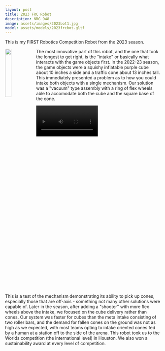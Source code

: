 ```yaml
---
layout: post
title: 2023 FRC Robot
description: NRG 948
image: assets/images/2023bot1.jpg
model: assets/models/2023frcbot.gltf
---
```


This is my FIRST Robotics Competition Robot from the 2023 season.

<img src="{{ site.url | absolute_path}}/assets/images/2023bot2.jpg" style="float: left; width:20%;"/>

The most innovative part of this robot, and the one that took the longest to get right, is the "intake" or basically what interacts with the game objects first. In the 2022-23 season, the game objects were a squishy inflatable purple cube about 10 inches a side and a traffic cone about 13 inches tall. This immediately presented a problem as to how you could intake both objects with a single mechanism. Our solution was a "vacuum" type assembly with a ring of flex wheels able to accomodate both the cube and the square base of the cone.

<video width="200" controls>
  <source src="{{ site.url | absolute_path}}/assets/images/intdancetesting.mp4" type="video/mp4">
</video>

<p style="float:left;">This is a test of the mechanism demonstrating its ability to pick up cones, especially those that are off-axis - something not many other solutions were capable of. Later in the season, after adding a "shooter" with more flex wheels above the intake, we focused on the cube delivery rather than cones. Our system was faster for cubes than the meta intake consisting of two roller bars, and the demand for fallen cones on the ground was not as high as we expected, with most teams opting to intake oriented cones fed by a human at a station off to the side of the arena. This robot took us to the Worlds competition (the international level) in Houston. We also won a sustainability award at every level of competition.</p>